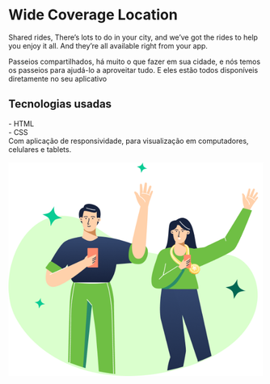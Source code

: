 <h1>Wide Coverage Location</h1>

<p>Shared rides, There’s lots to do in your
  city, and we’ve got the rides to help you enjoy it all.
  And they’re all available right from your app.</p>

<p>Passeios compartilhados, há muito o que fazer em sua
   cidade, e nós temos os passeios para ajudá-lo a aproveitar tudo.
   E eles estão todos disponíveis diretamente no seu aplicativo</p>

   <h2>Tecnologias usadas</h2>
   - HTML
   <br>
   - CSS
   <br>
   Com aplicação de responsividade, para visualização em computadores, celulares e tablets.
   <br>
   <br>
   <img src="https://github.com/Fe-Mesquita/Projeto-Wide-Coverage/blob/master/img/imagem.png?raw=true">
